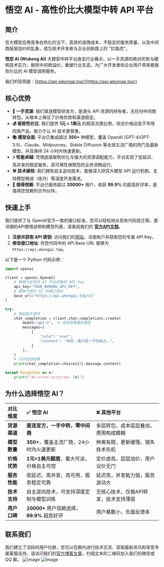 
# 悟空 AI - 高性价比大模型中转 API 平台

## 简介

在大模型应用竞争白热化的当下，高昂的调用成本、不稳定的服务质量，以及中间商层层加价的乱象，成为技术开发者与企业创新路上的 "拦路虎"。

**悟空 AI (Wukong AI)** 大模型中转平台直击行业痛点，以一手货源的绝对优势与硬核技术实力，剔除中间商溢价，重塑行业生态，为广大开发者和企业用户带来极致性价比的 AI 模型调用服务。

我们的官网是：[https://api.wkongai.top/](https://api.wkongai.top/)

## 核心优势

-   **🚀 一手货源**: 我们直连模型研发方，是源头 API 资源的持有者，无任何中间商转包，从根本上保证了价格优势和渠道稳定。
-   **💰 极致性价比**: 我们提供 **1元 = 1美元** 的超高兑换比例，综合价格远低于市场同类产品，致力于让 AI 技术更普惠。
-   **📚 模型全面**: 平台已集成超过 **350+** 种模型，覆盖 OpenAI (GPT-4/GPT-3.5)、Claude、Midjourney、Stable Diffusion 等全球主流厂商的热门及最新模型，并且保持 24 小时内快速更新。
-   **⚡️ 性能卓越**: 凭借底层架构优化与强大的资源调配能力，平台实现了低延迟、高并发的稳定服务，高可用性保障您的业务流畅运行。
-   **🛠️ 技术硬核**: 我们拥有自主逆向技术，能够深入研究大模型 API 运行机制，支持模型微调（炼丹）等深度开发需求。
-   **💖 值得信赖**: 平台已服务超过 **20000+** 用户，收获 **99.9%** 的超高好评率，是值得您信赖的合作伙伴。

## 快速上手

我们提供了与 OpenAI官方一致的接口标准，您可以轻松地从现有代码库迁移。更详细的API使用说明和模型列表，请查阅我们的 **[官方API文档](https://wkongai-bestapi.apifox.cn/)**。

1.  **注册并获取 API 密钥**: 访问我们的[网站](https://api.wkongai.top/)，注册账户并获取您的专属 API Key。
2.  **修改接口地址**: 将您代码中的 API Base URL 替换为 `https://api.wkongai.top`。

以下是一个 Python 代码示例：

```python
import openai

client = openai.OpenAI(
    # 替换为在悟空 AI 平台获取的 API Key
    api_key="YOUR_WUKONG_API_KEY",
    # 替换为悟空 AI 的接口地址
    base_url="https://api.wkongai.top/v1" 
)

try:
    # 发起聊天请求
    chat_completion = client.chat.completions.create(
        model="gpt-4",  # 选择您需要的模型
        messages=[
            {
                "role": "user",
                "content": "你好，请介绍一下你自己。",
            }
        ],
    )
    # 打印返回结果
    print(chat_completion.choices[0].message.content)

except Exception as e:
    print(f"An error occurred: {e}")
```

## 为什么选择悟空 AI？

| 对比维度     | ✅ 悟空 AI                                    | ❌ 其他平台                                      |
| :----------- | :-------------------------------------------- | :----------------------------------------------- |
| **货源渠道** | **直连官方，一手中转，零中间商**              | 多层转包，成本层层叠加，费用构成模糊             |
| **模型数量** | **350+**，覆盖主流厂商，24小时内火速更新        | 种类有限，更新缓慢，错失技术先机                 |
| **价格优势** | **1元=1美元额度**，量大可谈，价格自主可控      | 定价虚高，层层加价，用户议价无门                 |
| **服务性能** | 低延迟、高并发、高可用，服务稳定可靠          | 延迟高，并发能力弱，服务波动大                   |
| **技术支持** | 自主逆向技术，可支持深度定制与模型训练        | 无核心技术，仅做API转发，技术支持薄弱            |
| **用户口碑** | **10000+** 用户信赖选择，**99.9%** 超高好评 | 用户基数小，负面反馈多                           |

## 联系我们

我们建立了活跃的用户社群，您可以在群内进行技术交流、获取最新资讯和享受专属客服支持。请访问我们的[官方博客文章](https://www.aaigc.top/2025/06/13/34/)，扫描文末的二维码加入我们的微信或 QQ 群。 
![image](https://github.com/user-attachments/assets/f3cfa12d-4de0-4327-b52d-3c007d7ae4be) ![image](https://github.com/user-attachments/assets/f76a28b2-d1fc-454a-8fc9-e05d1fd8ba73)

